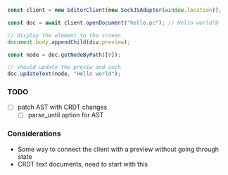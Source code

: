 ```javascript
const client = new EditorClient(new SockJSAdapter(window.location));

const doc = await client.openDocument("hello.pc"); // Hello world!@

// display the element to the screen
document.body.appendChild(div.preview);

const node = doc.getNodeByPath([0]);

// should update the previw and such
doc.updateText(node, "Hello world");
```

### TODO

- [ ] patch AST with CRDT changes
  - [ ] parse_until option for AST

### Considerations

- Some way to connect the client with a preview without going through state
- CRDT text documents, need to start with this
